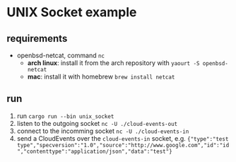 # UNIX Socket example

## requirements

* openbsd-netcat, command `nc`
  * **arch linux**: install it from the arch repository with `yaourt -S openbsd-netcat`
  * **mac**: install it with homebrew `brew install netcat`

## run

1. run `cargo run --bin unix_socket`
2. listen to the outgoing socket `nc -U ./cloud-events-out`
3. connect to the incomming socket `nc -U ./cloud-events-in`
4. send a CloudEvents over the `cloud-events-in` socket, 
    e.g. `{"type":"test type","specversion":"1.0","source":"http://www.google.com","id":"id","contenttype":"application/json","data":"test"}`
